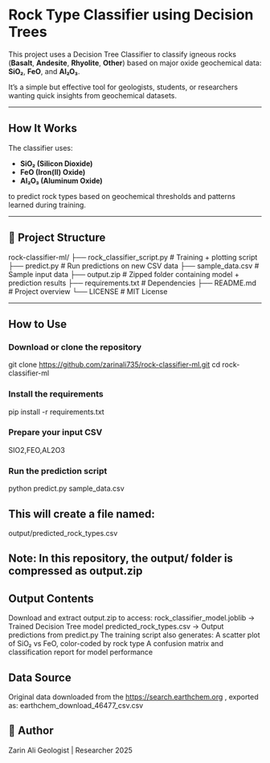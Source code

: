 # Rock Type Classifier using Decision Trees

This project uses a Decision Tree Classifier to classify igneous rocks (**Basalt**, **Andesite**, **Rhyolite**, **Other**) based on major oxide geochemical data: **SiO₂**, **FeO**, and **Al₂O₃**.

It’s a simple but effective tool for geologists, students, or researchers wanting quick insights from geochemical datasets.

---

## How It Works

The classifier uses:

- **SiO₂ (Silicon Dioxide)**
- **FeO (Iron(II) Oxide)**
- **Al₂O₃ (Aluminum Oxide)**

to predict rock types based on geochemical thresholds and patterns learned during training.

---

## 📁 Project Structure
rock-classifier-ml/
├── rock_classifier_script.py # Training + plotting script
├── predict.py # Run predictions on new CSV data
├── sample_data.csv # Sample input data
├── output.zip # Zipped folder containing model + prediction results
├── requirements.txt # Dependencies
├── README.md # Project overview
└── LICENSE # MIT License

---

## How to Use

### Download or clone the repository
git clone https://github.com/zarinali735/rock-classifier-ml.git
cd rock-classifier-ml

### Install the requirements
pip install -r requirements.txt

### Prepare your input CSV
SIO2,FEO,AL2O3

### Run the prediction script
python predict.py sample_data.csv
## This will create a file named:
output/predicted_rock_types.csv
## Note: In this repository, the output/ folder is compressed as output.zip
## Output Contents
Download and extract output.zip to access:
rock_classifier_model.joblib → Trained Decision Tree model
predicted_rock_types.csv → Output predictions from predict.py
The training script also generates:
A scatter plot of SiO₂ vs FeO, color-coded by rock type
A confusion matrix and classification report for model performance

## Data Source
Original data downloaded from the https://search.earthchem.org  , exported as:
earthchem_download_46477_csv.csv

## 👤 Author
Zarin Ali
Geologist | Researcher
2025
